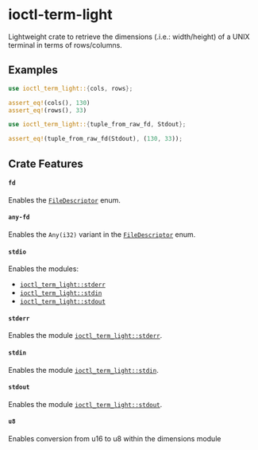 # ioctl-term-light

Lightweight crate to retrieve the dimensions (.i.e.: width/height) of
a UNIX terminal in terms of rows/columns.

## Examples

```rust
use ioctl_term_light::{cols, rows};

assert_eq!(cols(), 130)
assert_eq!(rows(), 33)
```

```rust
use ioctl_term_light::{tuple_from_raw_fd, Stdout};

assert_eq!(tuple_from_raw_fd(Stdout), (130, 33));
```



## Crate Features

#### `fd`

Enables the [`FileDescriptor`](https://docs.rs/ioctl-term-light/latest/ioctl_term_light/enum.FileDescriptor.html) enum.


#### `any-fd`

Enables the `Any(i32)` variant in the [`FileDescriptor`](https://docs.rs/ioctl-term-light/latest/ioctl_term_light/enum.FileDescriptor.html) enum.


#### `stdio`

Enables the modules:

- [`ioctl_term_light::stderr`](https://docs.rs/ioctl-term-light/latest/ioctl_term_light/stderr/index.html)
- [`ioctl_term_light::stdin`](https://docs.rs/ioctl-term-light/latest/ioctl_term_light/stdin/index.html)
- [`ioctl_term_light::stdout`](https://docs.rs/ioctl-term-light/latest/ioctl_term_light/stdout/index.html)


#### `stderr`

Enables the module [`ioctl_term_light::stderr`](https://docs.rs/ioctl-term-light/latest/ioctl_term_light/stderr/index.html).

#### `stdin`

Enables the module [`ioctl_term_light::stdin`](https://docs.rs/ioctl-term-light/latest/ioctl_term_light/stdin/index.html).

#### `stdout`

Enables the module [`ioctl_term_light::stdout`](https://docs.rs/ioctl-term-light/latest/ioctl_term_light/stdout/index.html).


#### `u8`

Enables conversion from u16 to u8 within the dimensions module
